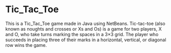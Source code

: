 # Tic_Tac_Toe
This is a Tic_Tac_Toe game made in Java using NetBeans.
Tic-tac-toe (also known as noughts and crosses or Xs and Os) is a game for two players, X and O, who take turns marking the spaces in a 3×3 grid. The player who succeeds in placing three of their marks in a horizontal, vertical, or diagonal row wins the game.
